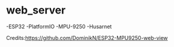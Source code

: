 # web_server

-ESP32
-PlatformIO
-MPU-9250
-Husarnet

Credits:https://github.com/DominikN/ESP32-MPU9250-web-view
